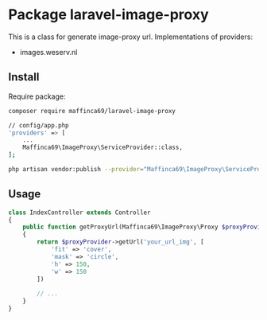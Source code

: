 # Package laravel-image-proxy

This is a class for generate image-proxy url. Implementations of providers:
* images.weserv.nl

## Install
Require package:
```bash
composer require maffinca69/laravel-image-proxy
```
```bash
// config/app.php
'providers' => [
    ...
    Maffinca69\ImageProxy\ServiceProvider::class,
];
```

```bash
php artisan vendor:publish --provider="Maffinca69\ImageProxy\ServiceProvider" --tag="config"
```

## Usage
```php
class IndexController extends Controller
{
    public function getProxyUrl(Maffinca69\ImageProxy\Proxy $proxyProvider)
    {
        return $proxyProvider->getUrl('your_url_img', [
            'fit' => 'cover',
            'mask' => 'circle',
            'h' => 150,
            'w' => 150
        ])
        
        // ...
    }
}
```

